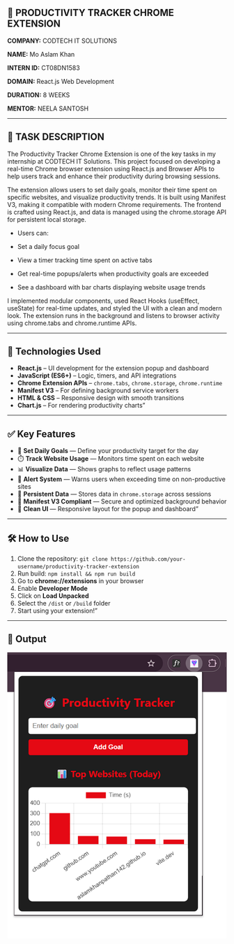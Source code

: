 ## 🧠 PRODUCTIVITY TRACKER CHROME EXTENSION

**COMPANY:** CODTECH IT SOLUTIONS  

**NAME:** Mo Aslam Khan  

**INTERN ID:** CT08DN1583  

**DOMAIN:** React.js Web Development  

**DURATION:** 8 WEEKS  

**MENTOR:** NEELA SANTOSH

---

## 📄 TASK DESCRIPTION

The Productivity Tracker Chrome Extension is one of the key tasks in my internship at CODTECH IT Solutions. This project focused on developing a real-time Chrome browser extension using React.js and Browser APIs to help users track and enhance their productivity during browsing sessions.

The extension allows users to set daily goals, monitor their time spent on specific websites, and visualize productivity trends. It is built using Manifest V3, making it compatible with modern Chrome requirements. The frontend is crafted using React.js, and data is managed using the chrome.storage API for persistent local storage.

- Users can:

- Set a daily focus goal

- View a timer tracking time spent on active tabs

- Get real-time popups/alerts when productivity goals are exceeded

- See a dashboard with bar charts displaying website usage trends

I implemented modular components, used React Hooks (useEffect, useState) for real-time updates, and styled the UI with a clean and modern look. The extension runs in the background and listens to browser activity using chrome.tabs and chrome.runtime APIs.

---

## 🔧 Technologies Used 
* **React.js** – UI development for the extension popup and dashboard
* **JavaScript (ES6+)** – Logic, timers, and API integrations
* **Chrome Extension APIs** – `chrome.tabs`, `chrome.storage`, `chrome.runtime`
* **Manifest V3** – For defining background service workers
* **HTML & CSS** – Responsive design with smooth transitions
* **Chart.js** – For rendering productivity charts”

---

## ✅ Key Features
* 🎯 **Set Daily Goals** — Define your productivity target for the day
* ⏱️ **Track Website Usage** — Monitors time spent on each website
* 📊 **Visualize Data** — Shows graphs to reflect usage patterns
* 🔔 **Alert System** — Warns users when exceeding time on non-productive sites
* 💾 **Persistent Data** — Stores data in `chrome.storage` across sessions
* 🧩 **Manifest V3 Compliant** — Secure and optimized background behavior
* 📱 **Clean UI** — Responsive layout for the popup and dashboard”

---

## 🛠️ How to Use
1. Clone the repository: `git clone https://github.com/your-username/productivity-tracker-extension`
2. Run build: `npm install && npm run build`
3. Go to **chrome://extensions** in your browser
4. Enable **Developer Mode**
5. Click on **Load Unpacked**
6. Select the `/dist` or `/build` folder
7. Start using your extension!”

---

## 📸 Output

![Dashboard](Dashboard.png)




